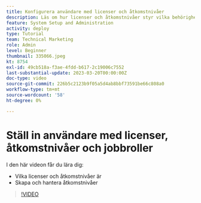 ```yaml
---
title: Konfigurera användare med licenser och åtkomstnivåer
description: Läs om hur licenser och åtkomstnivåer styr vilka behörigheter användarna har. Lär dig hur jobbroller används i systemet.
feature: System Setup and Administration
activity: deploy
type: Tutorial
team: Technical Marketing
role: Admin
level: Beginner
thumbnail: 335066.jpeg
kt: 8754
exl-id: 49cb518a-f3ae-4fdd-b617-2c19006c7552
last-substantial-update: 2023-03-20T00:00:00Z
doc-type: video
source-git-commit: 226b5c2123b9f05a5d4ab8bbf73591be66c808a0
workflow-type: tm+mt
source-wordcount: '58'
ht-degree: 0%

---
```


# Ställ in användare med licenser, åtkomstnivåer och jobbroller

I den här videon får du lära dig:

* Vilka licenser och åtkomstnivåer är
* Skapa och hantera åtkomstnivåer

>[!VIDEO](https://video.tv.adobe.com/v/335066/?quality=12)
